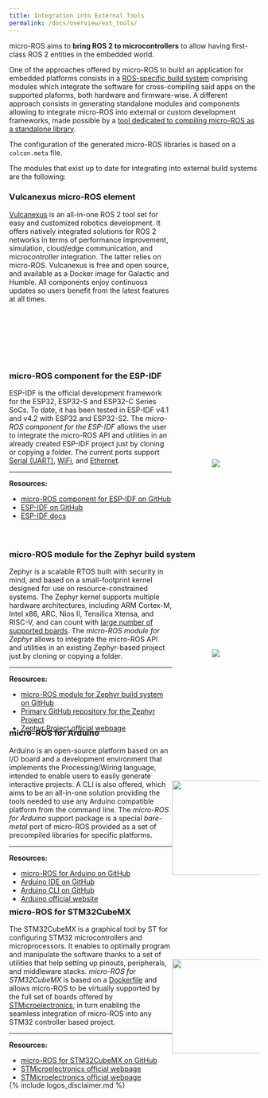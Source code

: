 ```yaml
---
title: Integration into External Tools
permalink: /docs/overview/ext_tools/
---
```


<style>
.extplatcontainer {
  height: 300px;
  display: flex;
  flex-direction: row;
  justify-content: flex-start;
  flex-wrap: wrap;
}

.extplatitem_image {
  width: 35%;
  display: flex;
  align-items: center;
  justify-content: center;
}

.extplatitem_description {
  width: 65%;
}

.extplatitem_image img {
    max-width: 100%;
}
</style>

micro-ROS aims to **bring ROS 2 to microcontrollers** to allow having first-class ROS 2 entities in the embedded world.

One of the approaches offered by micro-ROS to build an application for embedded platforms consists in a [ROS-specific build system](https://github.com/micro-ROS/micro_ros_setup) comprising modules which integrate the software for cross-compiling said apps on the supported plaforms, both hardware and firmware-wise. A different approach consists in generating standalone modules and components allowing to integrate micro-ROS into external or custom development frameworks, made possible by a [tool dedicated to compiling micro-ROS as a standalone library](../../tutorials/advanced/create_custom_static_library).

The configuration of the generated micro-ROS libraries is based on a `colcon.meta` file.

The modules that exist up to date for integrating into external build systems are the following:

### **Vulcanexus micro-ROS element**

<div class="extplatcontainer">
  <div class="extplatitem_description">
    <div>
      <a href="https://vulcanexus.org">Vulcanexus</a> is an all-in-one ROS 2 tool set for easy and customized robotics development. It offers natively integrated solutions for ROS 2 networks in terms of performance improvement, simulation, cloud/edge communication, and microcontroller integration. The latter relies on micro-ROS. Vulcanexus is free and open source, and available as a Docker image for Galactic and Humble. All components enjoy continuous updates so users benefit from the latest features at all times.
    </div>
  </div>
</div>

### **micro-ROS component for the ESP-IDF**

<div class="extplatcontainer">
  <div class="extplatitem_description">
    <div>
        ESP-IDF is the official development framework for the ESP32, ESP32-S and ESP32-C Series SoCs.
        To date, it has been tested in ESP-IDF v4.1 and v4.2 with ESP32 and ESP32-S2.
        The <i>micro-ROS component for the ESP-IDF</i> allows the user to integrate the micro-ROS API and utilities in an already created ESP-IDF project just by cloning or copying a folder.
        The current ports support <a href="https://docs.espressif.com/projects/esp-idf/en/latest/esp32/api-reference/peripherals/uart.html">Serial (UART)</a>,
        <a href="https://docs.espressif.com/projects/esp-idf/en/latest/esp32/api-reference/network/esp_wifi.html">WiFi</a>, and <a href="https://docs.espressif.com/projects/esp-idf/en/latest/esp32/api-reference/network/index.html#ethernet">Ethernet</a>.
        <hr><b>Resources:</b>
        <ul>
            <li><a href="https://github.com/micro-ROS/micro_ros_espidf_component">micro-ROS component for ESP-IDF on GitHub</a></li>
            <li><a href="https://github.com/espressif/esp-idf">ESP-IDF on GitHub</a></li>
            <li><a href="https://docs.espressif.com/projects/esp-idf/en/latest/esp32/">ESP-IDF docs</a></li>
        </ul>
    </div>
  </div>

  <div class="extplatitem_image">
    <img src="https://www.espressif.com/sites/all/themes/espressif/logo-black.svg">
  </div>
</div>

### **micro-ROS module for the Zephyr build system**

<div class="extplatcontainer">
  <div class="extplatitem_description">
    <div>
        Zephyr is a scalable RTOS built with security in mind, and based on a small-footprint kernel designed for use on resource-constrained systems.
        The Zephyr kernel supports multiple hardware architectures, including ARM Cortex-M, Intel x86, ARC, Nios II, Tensilica Xtensa, and RISC-V, and can count with <a href="https://docs.zephyrproject.org/latest/boards/index.html">large number of supported boards</a>.
        The <i>micro-ROS module for Zephyr</i> allows to integrate the micro-ROS API and utilities in an existing Zephyr-based project just by cloning or copying a folder.
        <hr><b>Resources:</b>
        <ul>
            <li><a href="https://github.com/micro-ROS/micro_ros_zephyr_module">micro-ROS module for Zephyr build system on GitHub</a></li>
            <li><a href="https://github.com/zephyrproject-rtos/zephyr">Primary GitHub repository for the Zephyr Project</a></li>
            <li><a href="https://github.com/zephyrproject-rtos/zephyr">Zephyr Project official webpage</a></li>
        </ul>
    </div>
  </div>

  <div class="extplatitem_image">
    <img src="https://www.linuxfoundation.org/wp-content/uploads/zephyr-color.svg">
  </div>
</div>

### **micro-ROS for Arduino**

<div class="extplatcontainer">
  <div class="extplatitem_description">
    <div>
        Arduino is an open-source platform based on an I/O board and a development environment that implements the Processing/Wiring language, intended to enable users to easily generate interactive projects. A CLI is also offered, which aims to be an all-in-one solution providing the tools needed to use any Arduino compatible platform from the command line.
        The <i>micro-ROS for Arduino</i> support package is a special <i>bare-metal</i> port of micro-ROS provided as a set of precompiled libraries for specific platforms.
        <hr><b>Resources:</b>
        <ul>
            <li><a href="https://github.com/micro-ROS/micro_ros_arduino">micro-ROS for Arduino on GitHub</a></li>
            <li><a href="https://github.com/arduino/Arduino">Arduino IDE on GitHub</a></li>
            <li><a href="https://github.com/arduino/arduino-cli">Arduino CLI on GitHub</a></li>
            <li><a href="https://www.arduino.cc/">Arduino official website</a></li>
        </ul>
    </div>
  </div>

  <div class="extplatitem_image">
    <img src="https://upload.wikimedia.org/wikipedia/commons/thumb/8/87/Arduino_Logo.svg/720px-Arduino_Logo.svg.png" width="190">
  </div>
</div>

### **micro-ROS for STM32CubeMX**


<div class="extplatcontainer">
  <div class="extplatitem_description">
    <div>
        The STM32CubeMX is a graphical tool by ST for configuring STM32 microcontrollers and microprocessors. It enables to optimally program and manipulate the software thanks to a set of utilities that help setting up pinouts, peripherals, and middleware stacks.
        <i>micro-ROS for STM32CubeMX</i> is based on a <a href="https://github.com/micro-ROS/micro_ros_stm32cubemx_utils/blob/foxy/microros_component/Dockerfile">Dockerfile</a> and allows micro-ROS to be virtually supported by the full set of boards offered by <a href="https://www.st.com/content/st_com/en.html">STMicroelectronics</a>, in turn enabling the seamless integration of micro-ROS into any STM32 controller based project.
        <hr><b>Resources:</b>
        <ul>
            <li><a href="https://github.com/micro-ROS/micro_ros_stm32cubemx_utils">micro-ROS for STM32CubeMX on GitHub</a></li>
            <li><a href="https://www.st.com/content/st_com/en.html">STMicroelectronics official webpage</a></li>
            <li><a href="https://github.com/STMicroelectronics/STM32Cube_MCU_Overall_Offer">STMicroelectronics official webpage</a></li>
        </ul>
    </div>
  </div>

  <div class="extplatitem_image">
    <img src="https://www.pinclipart.com/picdir/big/453-4531945_read-more-stm32cubemx-logo-clipart.png" width="190">
  </div>
</div>

{% include logos_disclaimer.md %}
